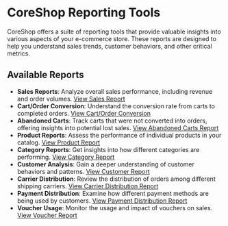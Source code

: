 # CoreShop Reporting Tools

CoreShop offers a suite of reporting tools that provide valuable insights into various aspects of your e-commerce store. These reports are designed to help you understand sales trends, customer behaviors, and other critical metrics.

## Available Reports

- **Sales Reports**: Analyze overall sales performance, including revenue and order volumes. [View Sales Report](./01_Sales.md)
- **Cart/Order Conversion**: Understand the conversion rate from carts to completed orders. [View Cart/Order Conversion](./02_Carts.md)
- **Abandoned Carts**: Track carts that were not converted into orders, offering insights into potential lost sales. [View Abandoned Carts Report](./03_Abandoned_Carts.md)
- **Product Reports**: Assess the performance of individual products in your catalog. [View Product Report](./04_Products.md)
- **Category Reports**: Get insights into how different categories are performing. [View Category Report](./05_Categories.md)
- **Customer Analysis**: Gain a deeper understanding of customer behaviors and patterns. [View Customer Report](./06_Customers.md)
- **Carrier Distribution**: Review the distribution of orders among different shipping carriers. [View Carrier Distribution Report](./07_Carrier_Distribution.md)
- **Payment Distribution**: Examine how different payment methods are being used by customers. [View Payment Distribution Report](./08_Payment_Distribution.md)
- **Voucher Usage**: Monitor the usage and impact of vouchers on sales. [View Voucher Report](./09_Vouchers.md)
